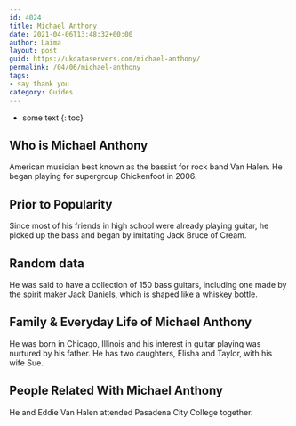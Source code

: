 ```yaml
---
id: 4024
title: Michael Anthony
date: 2021-04-06T13:48:32+00:00
author: Laima
layout: post
guid: https://ukdataservers.com/michael-anthony/
permalink: /04/06/michael-anthony
tags:
- say thank you
category: Guides
---
```


* some text
{: toc}


## Who is Michael Anthony
                  
                  
                  
American musician best known as the bassist for rock band Van Halen. He began playing for supergroup Chickenfoot in 2006. 
                  
              
            
              
            
                
                
                
## Prior to Popularity
                  
                  
                  
Since most of his friends in high school were already playing guitar, he picked up the bass and began by imitating Jack Bruce of Cream.
                  
              
            
              
            
                
                
                
## Random data
                  
                  
                  
He was said to have a collection of 150 bass guitars, including one made by the spirit maker Jack Daniels, which is shaped like a whiskey bottle.
                  
              
            
              
            
                
                
                
## Family & Everyday Life of Michael Anthony
                  
                  
                  
He was born in Chicago, Illinois and his interest in guitar playing was nurtured by his father. He has two daughters, Elisha and Taylor, with his wife Sue. 
                  
              
            
              
            
                
                
                
## People Related With Michael Anthony
                  
                  
                  
He and Eddie Van Halen attended Pasadena City College together.
                  
              
            
              
            
                
              
            
              
              
            
            
              
            
          
          
          